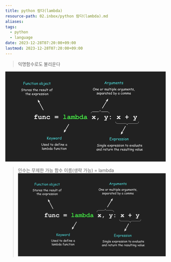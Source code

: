 ```yaml
---
title: python 람다(lambda)
resource-path: 02.inbox/python 람다(lambda).md
aliases:
tags:
  - python
  - language
date: 2023-12-28T07:20:00+09:00
lastmod: 2023-12-28T07:20:00+09:00
---
```

> 익명함수로도 불리운다


![](../08.media/20231228101705.jpeg)
> 인수는 무제한 가능
> 함수 이름(생략 가능) = lambda
> ![](../08.media/20231228101705.jpeg)